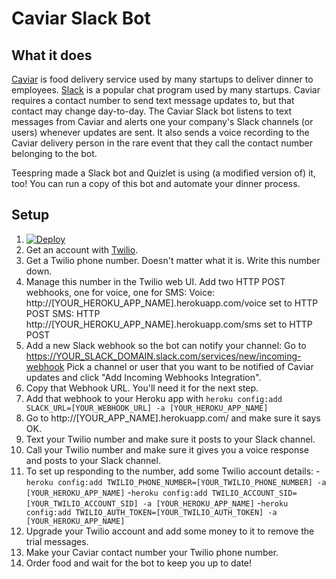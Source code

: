 Caviar Slack Bot
================

What it does
------------
[Caviar](http://trycaviar.com) is food delivery service used by many startups to deliver dinner to employees. [Slack](http://www.slack.com) is a popular chat program used by many startups. Caviar requires a contact number to send text message updates to, but that contact may change day-to-day. The Caviar Slack bot listens to text messages from Caviar and alerts one your company's Slack channels (or users) whenever updates are sent. It also sends a voice recording to the Caviar delivery person in the rare event that they call the contact number belonging to the bot.

Teespring made a Slack bot and Quizlet is using (a modified version of) it, too! You can run a copy of this bot and automate your dinner process.

Setup
-----
1. [![Deploy](https://www.herokucdn.com/deploy/button.png)](https://heroku.com/deploy)
1. Get an account with [Twilio](http://www.twilio.com).
1. Get a Twilio phone number. Doesn't matter what it is. Write this number down.
1. Manage this number in the Twilio web UI. Add two HTTP POST webhooks, one for voice, one for SMS:
  Voice: http://[YOUR_HEROKU_APP_NAME].herokuapp.com/voice set to HTTP POST
  SMS: HTTP http://[YOUR_HEROKU_APP_NAME].herokuapp.com/sms set to HTTP POST
1. Add a new Slack webhook so the bot can notify your channel:
  Go to https://YOUR_SLACK_DOMAIN.slack.com/services/new/incoming-webhook
  Pick a channel or user that you want to be notified of Caviar updates and click "Add Incoming Webhooks Integration".
1. Copy that Webhook URL. You'll need it for the next step.
1. Add that webhook to your Heroku app with `heroku config:add SLACK_URL=[YOUR_WEBHOOK_URL] -a [YOUR_HEROKU_APP_NAME]`
1. Go to http://[YOUR_APP_NAME].herokuapp.com/ and make sure it says OK.
1. Text your Twilio number and make sure it posts to your Slack channel.
1. Call your Twilio number and make sure it gives you a voice response and posts to your Slack channel.
1. To set up responding to the number, add some Twilio account details:
	-`heroku config:add TWILIO_PHONE_NUMBER=[YOUR_TWILIO_PHONE_NUMBER] -a [YOUR_HEROKU_APP_NAME]`
	-`heroku config:add TWILIO_ACCOUNT_SID=[YOUR_TWILIO_ACCOUNT_SID] -a [YOUR_HEROKU_APP_NAME]`
	-`heroku config:add TWILIO_AUTH_TOKEN=[YOUR_TWILIO_AUTH_TOKEN] -a [YOUR_HEROKU_APP_NAME]`
1. Upgrade your Twilio account and add some money to it to remove the trial messages.
1. Make your Caviar contact number your Twilio phone number.
1. Order food and wait for the bot to keep you up to date!
